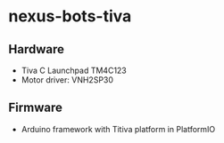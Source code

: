 # nexus-bots-tiva

## Hardware
- Tiva C Launchpad TM4C123
- Motor driver: VNH2SP30
## Firmware
- Arduino framework with Titiva platform in PlatformIO
